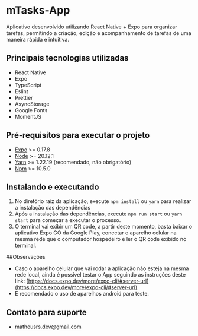 # mTasks-App

Aplicativo desenvolvido utilizando React Native + Expo para organizar tarefas, permitindo a criação, edição e acompanhamento de tarefas de uma maneira rápida e intuitiva.


## Principais tecnologias utilizadas
 - React Native
 - Expo
 - TypeScript
 - Eslint
 - Prettier
 - AsyncStorage
 - Google Fonts
 - MomentJS

## Pré-requisitos para executar o projeto

 - [Expo](https://docs.expo.dev/more/expo-cli/) >= 0.17.8
 - [Node](https://nodejs.org/en/download/current) >= 20.12.1
 - [Yarn](https://classic.yarnpkg.com/lang/en/docs/install/#windows-stable) >= 1.22.19 (recomendado, não obrigatório)
 - [Npm](https://nodejs.org/en/download/current) >= 10.5.0

## Instalando e executando
  1. No diretório raiz da aplicação, execute `npm install` ou `yarn` para realizar a instalação das dependências
  2. Após a instalação das dependências, execute `npm run start` ou `yarn start` para começar a executar o processo.
  3. O terminal vai exibir um QR code, a partir deste momento, basta baixar o aplicativo Expo GO da Google Play, conectar o aparelho celular na mesma rede que o computador hospedeiro e ler o QR code exibido no terminal.

##Observações
 - Caso o aparelho celular que vai rodar a aplicação não esteja na mesma rede local, ainda é possível testar o App seguindo as instruções deste link: [https://docs.expo.dev/more/expo-cli/#server-url](https://docs.expo.dev/more/expo-cli/#server-url)
 - É recomendado o uso de aparelhos android para teste.
    
## Contato para suporte
  - matheusrs.dev@gmail.com
